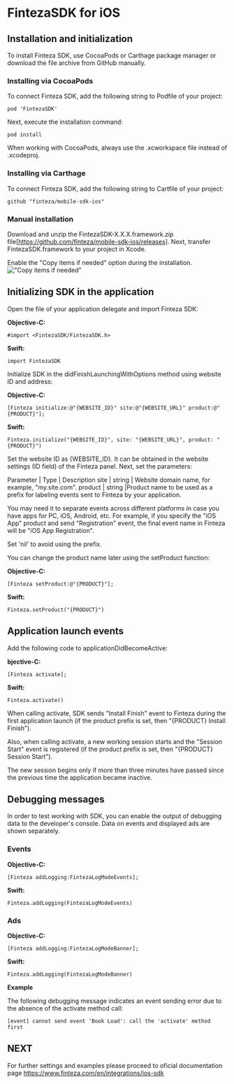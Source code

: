 # FintezaSDK for iOS 

## Installation and initialization

To install Finteza SDK, use CocoaPods or Carthage package manager or download the file archive from GitHub manually.

### Installing via CocoaPods #

To connect Finteza SDK, add the following string to Podfile of your project:

```pod 'FintezaSDK'```

Next, execute the installation command:

```pod install```

When working with CocoaPods, always use the .xcworkspace file instead of .xcodeproj.

### Installing via Carthage

To connect Finteza SDK, add the following string to Cartfile of your project:

```github "finteza/mobile-sdk-ios"```

### Manual installation

Download and unzip the FintezaSDK-X.X.X.framework.zip file[https://github.com/finteza/mobile-sdk-ios/releases]. Next, transfer FintezaSDK.framework to your project in Xcode.

Enable the "Copy items if needed" option during the installation.
![ "Copy items if needed"](https://www.finteza.com/en/integrations/img/ios-sdk-install.png)

## Initializing SDK in the application 

Open the file of your application delegate and import Finteza SDK:

**Objective-C:**

```#import <FintezaSDK/FintezaSDK.h>```

**Swift:**

```import FintezaSDK```

Initialize SDK in the didFinishLaunchingWithOptions method using website ID and address:

**Objective-C:**

```[Finteza initialize:@"{WEBSITE_ID}" site:@"{WEBSITE_URL}" product:@"{PRODUCT}"];```

**Swift:**

```Finteza.initialize("{WEBSITE_ID}", site: "{WEBSITE_URL}", product: "{PRODUCT}")```

Set the website ID as {WEBSITE_ID}. It can be obtained in the website settings (ID field) of the Finteza panel. Next, set the parameters:

Parameter | Type | Description
site | string | Website domain name, for example, "my.site.com".
product | string |Product name to be used as a prefix for labeling events sent to Finteza by your application.
 
You may need it to separate events across different platforms in case you have apps for PC, iOS, Android, etc. For example, if you specify the "iOS App" product and send "Registration" event, the final event name in Finteza will be "iOS App Registration".
 
Set 'nil' to avoid using the prefix.
 
You can change the product name later using the setProduct function:
 
**Objective-C:**
 
```[Finteza setProduct:@"{PRODUCT}"];```
 
**Swift:**
 
```Finteza.setProduct("{PRODUCT}")```

## Application launch events

Add the following code to applicationDidBecomeActive:

**bjective-C:**

```[Finteza activate];```

**Swift:**

```Finteza.activate()```

When calling activate, SDK sends "Install Finish" event to Finteza during the first application launch (if the product prefix is set, then "{PRODUCT} Install Finish").

Also, when calling activate, a new working session starts and the "Session Start" event is registered (if the product prefix is set, then "{PRODUCT} Session Start").

The new session begins only if more than three minutes have passed since the previous time the application became inactive.

## Debugging messages 

In order to test working with SDK, you can enable the output of debugging data to the developer's console. Data on events and displayed ads are shown separately.

### Events

**Objective-C:**

```[Finteza addLogging:FintezaLogModeEvents];```

**Swift:**

```Finteza.addLogging(FintezaLogModeEvents)```

### Ads

**Objective-C:**

```[Finteza addLogging:FintezaLogModeBanner];```

**Swift:**

```Finteza.addLogging(FintezaLogModeBanner)```

**Example**

The following debugging message indicates an event sending error due to the absence of the activate method call:

```[event] cannot send event 'Book Load': call the 'activate' method first```

## NEXT

For further settings and examples please proceed to oficial documentation page https://www.finteza.com/en/integrations/ios-sdk 
